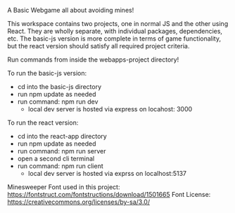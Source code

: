 ﻿A Basic Webgame all about avoiding mines!

This workspace contains two projects, one in normal JS and the other using React. They are wholly separate, with individual packages, dependencies, etc. The basic-js version is more complete in terms of game functionality, but the react version should satisfy all required project criteria.

Run commands from inside the webapps-project directory!

To run the basic-js version:
- cd into the basic-js directory
- run npm update as needed
- run command: npm run dev
  - local dev server is hosted via express on locahost: 3000

To run the react version:
- cd into the react-app directory
- run npm update as needed
- run command: npm run server
- open a second cli terminal
- run command: npm run client
  - local dev server is hosted via exprss on localhost:5137

Minesweeper Font used in this project: https://fontstruct.com/fontstructions/download/1501665
Font License: https://creativecommons.org/licenses/by-sa/3.0/